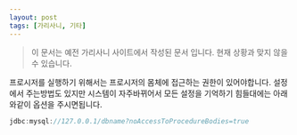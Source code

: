 ```yaml
---
layout: post
tags: [가리사니, 기타]
---
```


> 이 문서는 예전 가리사니 사이트에서 작성된 문서 입니다.
현재 상황과 맞지 않을 수 있습니다.


프로시저를 실행하기 위해서는 프로시저의 몸체에 접근하는 권한이 있어야합니다.
설정에서 주는방법도 있지만 시스템이 자주바뀌어서 모든 설정을 기억하기 힘들대에는
아래와같이 옵션을 주시면됩니다.

``` java
jdbc:mysql://127.0.0.1/dbname?noAccessToProcedureBodies=true
```